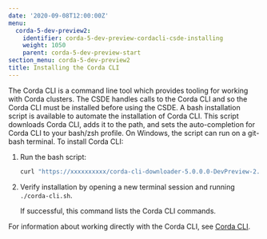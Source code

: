 ```yaml
---
date: '2020-09-08T12:00:00Z'
menu:
  corda-5-dev-preview2:
    identifier: corda-5-dev-preview-cordacli-csde-installing
    weight: 1050
    parent: corda-5-dev-preview-start
section_menu: corda-5-dev-preview2
title: Installing the Corda CLI
---
```

The Corda CLI is a command line tool which provides tooling for working with Corda clusters.
The CSDE handles calls to the Corda CLI and so the Corda CLI must be installed before using the CSDE.
A bash installation script is available to automate the installation of Corda CLI.
This script downloads Corda CLI, adds it to the path, and sets the auto-completion for Corda CLI to your bash/zsh profile.
On Windows, the script can run on a git-bash terminal.
To install Corda CLI:
1. Run the bash script:

   ```Bash
   curl "https://xxxxxxxxxx/corda-cli-downloader-5.0.0.0-DevPreview-2.sh" | sudo bash
   ```

2. Verify installation by opening a new terminal session and running `./corda-cli.sh`.

   If successful, this command lists the Corda CLI commands.

For information about working directly with the Corda CLI, see [Corda CLI](../developing/corda-cli/overview.html).
